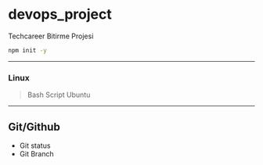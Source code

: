 # devops_project
Techcareer Bitirme Projesi
```sh
npm init -y 

```

---
### Linux 
> Bash Script
> Ubuntu

---
## Git/Github
- Git status
- Git Branch
